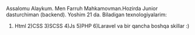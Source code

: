 Assalomu Alaykum.
Men Farruh Mahkamovman.Hozirda Junior dasturchiman (backend).
Yoshim 21 da.
Biladigan texnologiyalarim:
1) Html
2)CSS
3)SCSS
4)Js
5)PHP
6)Laravel
va bir qancha boshqa skillar :)  

